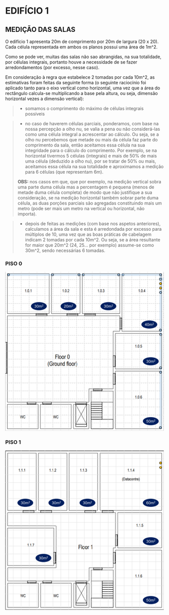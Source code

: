 # EDIFÍCIO 1

## MEDIÇÃO DAS SALAS

O edifício 1 apresenta 20m de comprimento por 20m de largura (20 x 20). Cada célula representada em ambos os planos possui uma área de 1m^2.

Como se pode ver, muitas das salas não sao abrangidas, na sua totalidade, por células integrais, portanto houve a necessidade de se fazer arredondamentos (por excesso, nesse caso).

Em consideração à regra que estabelece 2 tomadas por cada 10m^2, as estimativas foram feitas da seguinte forma (o seguinte raciocínio foi aplicado tanto para o eixo vertical como horizontal, uma vez que a área do rectângulo calcula-se multiplicando a base pela altura, ou seja, dimensão horizontal vezes a dimensão vertical):
> -  somamos o comprimento do máximo de células integrais possíveis

> - no caso de haverem células parciais, ponderamos, com base na nossa percepção a olho nu, se valia a pena ou não considerá-las como uma célula integral a acrescentar ao cálculo. Ou seja, se a olho nu percebemos que metade ou mais da célula faz parte do comprimento da sala, então aceitamos essa célula na sua integridade para o cálculo do comprimento. Por exemplo, se na horizontal tivermos 5 células (integrais) e mais de 50% de mais uma célula (deduzido a olho nu), por se tratar de 50% ou mais, aceitamos essa célula na sua totalidade e aproximamos a medição para 6 células (que representam 6m).
>
> **OBS:** nos casos em que, que por exemplo, na medição vertical sobra uma parte duma célula mas a percentagem é pequena (menos de metade duma célula completa) de modo que não justifique a sua consideração, se na medição horizontal também sobrar parte duma célula, as duas porções parciais são agregadas constituindo mais um metro (pode ser mais um metro na vertical ou horizontal, não importa).

> - depois de feitas as medições (com base nos aspetos anteriores), calculamos a área da sala e esta é arredondada por excesso para múltiplos de 10, uma vez que as boas práticas de cabelagem indicam 2 tomadas por cada 10m^2. Ou seja, se a área resultante for maior que 20m^2 (24, 25... por exemplo) assume-se como 30m^2, sendo necessárias 6 tomadas.

### PISO 0

![Diapositivo1.png](../illustrations/rcomp-projeto1-planos-v02/Diapositivo1.png)

### PISO 1

![Diapositivo2.PNG](../illustrations/rcomp-projeto1-planos-v02/Diapositivo2.PNG)